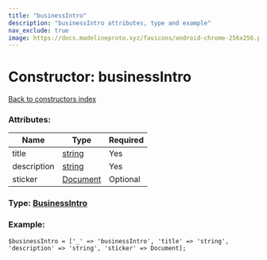 ```yaml
---
title: "businessIntro"
description: "businessIntro attributes, type and example"
nav_exclude: true
image: https://docs.madelineproto.xyz/favicons/android-chrome-256x256.png
---
```

# Constructor: businessIntro  
[Back to constructors index](/API_docs/constructors/index.html)



### Attributes:

| Name     |    Type       | Required |
|----------|---------------|----------|
|title|[string](/API_docs/types/string.html) | Yes|
|description|[string](/API_docs/types/string.html) | Yes|
|sticker|[Document](/API_docs/types/Document.html) | Optional|



### Type: [BusinessIntro](/API_docs/types/BusinessIntro.html)


### Example:

```
$businessIntro = ['_' => 'businessIntro', 'title' => 'string', 'description' => 'string', 'sticker' => Document];
```  

